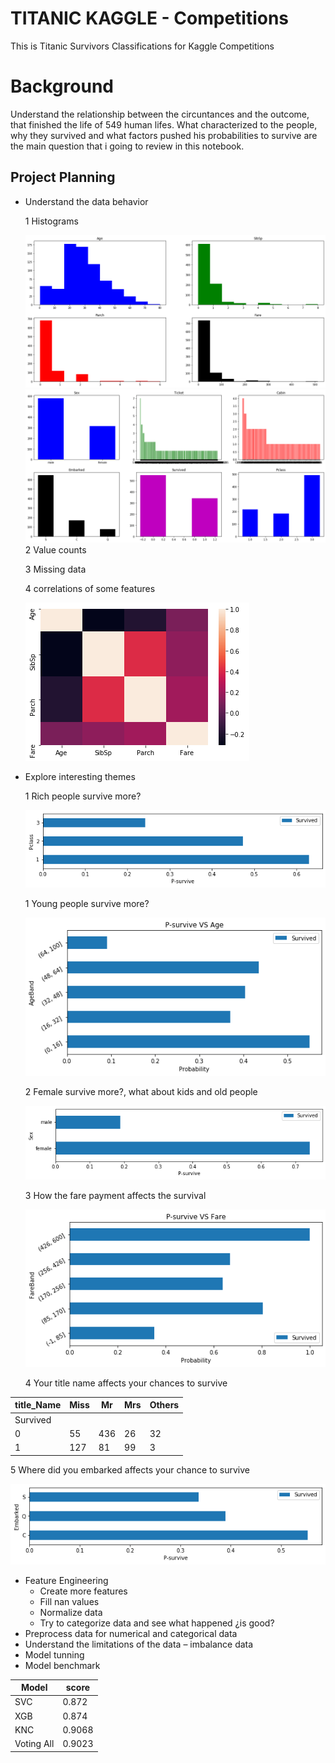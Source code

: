 # TITANIC KAGGLE - Competitions
This is Titanic Survivors Classifications for Kaggle Competitions

# Background
Understand the relationship between the circuntances and the outcome, that finished the life of 549 human lifes. What characterized to the people, why they survived and what factors pushed his probabilities to survive are the main question that i going to review in this notebook.

## Project Planning

* Understand the data behavior <p>
  1 Histograms<p>
  ![](img/numerica_hist.png)
  ![](img/char_catg.png)
  2 Value counts <p>
  3 Missing data<p>
  4 correlations of some features<p>
  ![](img/corr.png)
* Explore interesting themes <p>
  1 Rich people survive more?<p>
  ![](img/pcall_survive.png)

  1 Young people survive more? <p>
  ![](img/survive_age.png)

  2 Female survive more?, what about kids and old people<p>
  ![](img/survive_catg_data.png)

  3 How the fare payment affects the survival<p>
   ![](img/survive_fare.png)

  4 Your title name affects your chances to survive<p>

|title_Name|  Miss |  Mr | Mrs  |Others|
|----------|-------|-----|------|------|
|Survived |      |        |      |     |
|0        |            55  |436  | 26     | 32|
|1        |          127  | 81  | 99     | 3|

  5 Where did you embarked affects your chance to survive<p>
  ![](img/embark_surv.png)

* Feature Engineering
    * Create more features
    * Fill nan values
    * Normalize data
    * Try to categorize data and see what happened ¿is good?
* Preprocess data for numerical and categorical data
* Understand the limitations of the data – imbalance data
* Model tunning
* Model benchmark

| Model  | score  | 
|---|---|
| SVC  |    0.872 |  
| XGB  | 0.874 | 
| KNC  |   0.9068|
| Voting All| 0.9023| 

